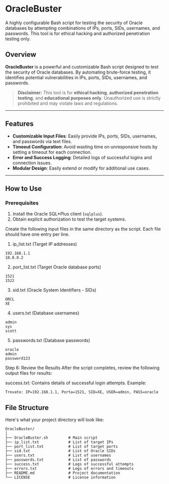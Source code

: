 # OracleBuster
A highly configurable Bash script for testing the security of Oracle databases by attempting combinations of IPs, ports, SIDs, usernames, and passwords. This tool is for ethical hacking and authorized penetration testing only.




## Overview
**OracleBuster** is a powerful and customizable Bash script designed to test the security of Oracle databases. By automating brute-force testing, it identifies potential vulnerabilities in IPs, ports, SIDs, usernames, and passwords.

> **Disclaimer:** This tool is for **ethical hacking**, **authorized penetration testing**, and **educational purposes only**. Unauthorized use is strictly prohibited and may violate laws and regulations.

---

## Features
- **Customizable Input Files**: Easily provide IPs, ports, SIDs, usernames, and passwords via text files.
- **Timeout Configuration**: Avoid wasting time on unresponsive hosts by setting a timeout for each connection.
- **Error and Success Logging**: Detailed logs of successful logins and connection issues.
- **Modular Design**: Easily extend or modify for additional use cases.

---
## How to Use

### Prerequisites
1. Install the Oracle SQL*Plus client (`sqlplus`).
2. Obtain explicit authorization to test the target systems.



Create the following input files in the same directory as the script. Each file should have one entry per line.

1. ip_list.txt (Target IP addresses)
```plaintext
192.168.1.1
10.0.0.2
```

2. port_list.txt (Target Oracle database ports)
```
1521
1522
```

3. sid.txt (Oracle System Identifiers - SIDs)
```
ORCL
XE
```

4. users.txt (Database usernames)
```
admin
sys
scott
```

5. passwords.txt (Database passwords)
```
oracle
admin
password123
```



Step 6: Review the Results
After the script completes, review the following output files for results:

success.txt: Contains details of successful login attempts. Example:

```
Trovato: IP=192.168.1.1, Porta=1521, SID=XE, USER=admin, PASS=oracle
```





## File Structure
Here's what your project directory will look like:

```plaintext
OracleBuster/
│
├── OracleBuster.sh         # Main script
├── ip_list.txt             # List of target IPs
├── port_list.txt           # List of target ports
├── sid.txt                 # List of Oracle SIDs
├── users.txt               # List of usernames
├── passwords.txt           # List of passwords
├── success.txt             # Logs of successful attempts
├── errors.txt              # Logs of errors and timeouts
├── README.md               # Project documentation
└── LICENSE                 # License information


